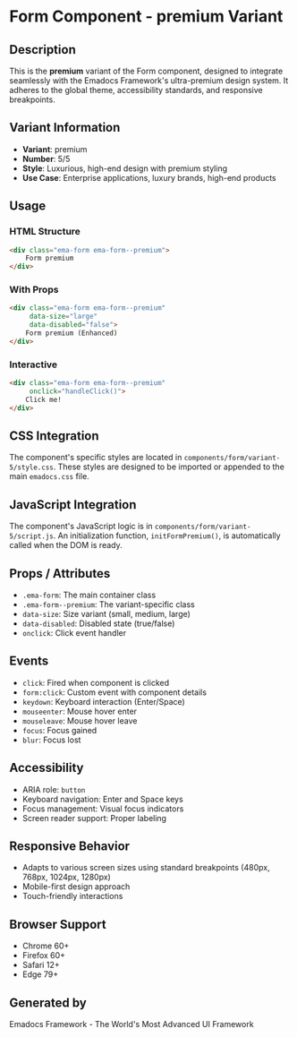 # Form Component - premium Variant

## Description
This is the **premium** variant of the Form component, designed to integrate seamlessly with the Emadocs Framework's ultra-premium design system. It adheres to the global theme, accessibility standards, and responsive breakpoints.

## Variant Information
- **Variant**: premium
- **Number**: 5/5
- **Style**: Luxurious, high-end design with premium styling
- **Use Case**: Enterprise applications, luxury brands, high-end products

## Usage

### HTML Structure
```html
<div class="ema-form ema-form--premium">
    Form premium
</div>
```

### With Props
```html
<div class="ema-form ema-form--premium" 
     data-size="large" 
     data-disabled="false">
    Form premium (Enhanced)
</div>
```

### Interactive
```html
<div class="ema-form ema-form--premium" 
     onclick="handleClick()">
    Click me!
</div>
```

## CSS Integration
The component's specific styles are located in `components/form/variant-5/style.css`. These styles are designed to be imported or appended to the main `emadocs.css` file.

## JavaScript Integration
The component's JavaScript logic is in `components/form/variant-5/script.js`. An initialization function, `initFormPremium()`, is automatically called when the DOM is ready.

## Props / Attributes
- `.ema-form`: The main container class
- `.ema-form--premium`: The variant-specific class
- `data-size`: Size variant (small, medium, large)
- `data-disabled`: Disabled state (true/false)
- `onclick`: Click event handler

## Events
- `click`: Fired when component is clicked
- `form:click`: Custom event with component details
- `keydown`: Keyboard interaction (Enter/Space)
- `mouseenter`: Mouse hover enter
- `mouseleave`: Mouse hover leave
- `focus`: Focus gained
- `blur`: Focus lost

## Accessibility
- ARIA role: `button`
- Keyboard navigation: Enter and Space keys
- Focus management: Visual focus indicators
- Screen reader support: Proper labeling

## Responsive Behavior
- Adapts to various screen sizes using standard breakpoints (480px, 768px, 1024px, 1280px)
- Mobile-first design approach
- Touch-friendly interactions

## Browser Support
- Chrome 60+
- Firefox 60+
- Safari 12+
- Edge 79+

## Generated by
Emadocs Framework - The World's Most Advanced UI Framework
